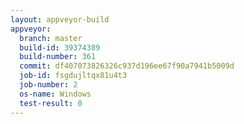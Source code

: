 ```yaml
---
layout: appveyor-build
appveyor:
  branch: master
  build-id: 39374389
  build-number: 361
  commit: df407073826326c937d196ee67f90a7941b5009d
  job-id: fsgdujltqx81u4t3
  job-number: 2
  os-name: Windows
  test-result: 0
---
```

